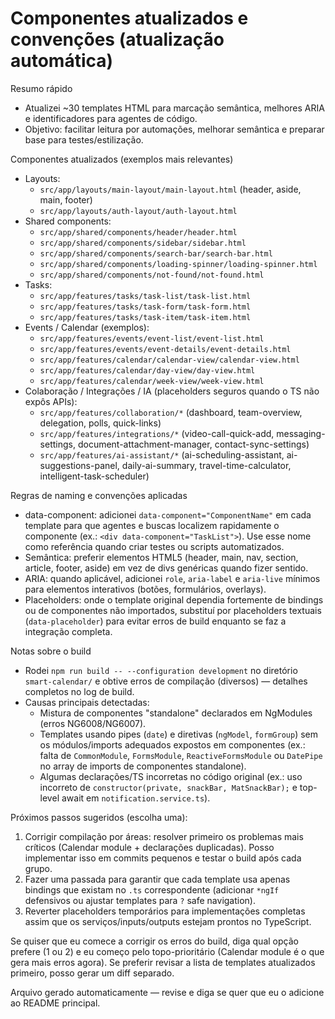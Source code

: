 # Componentes atualizados e convenções (atualização automática)

Resumo rápido
- Atualizei ~30 templates HTML para marcação semântica, melhores ARIA e identificadores para agentes de código.
- Objetivo: facilitar leitura por automações, melhorar semântica e preparar base para testes/estilização.

Componentes atualizados (exemplos mais relevantes)
- Layouts:
  - `src/app/layouts/main-layout/main-layout.html` (header, aside, main, footer)
  - `src/app/layouts/auth-layout/auth-layout.html`
- Shared components:
  - `src/app/shared/components/header/header.html`
  - `src/app/shared/components/sidebar/sidebar.html`
  - `src/app/shared/components/search-bar/search-bar.html`
  - `src/app/shared/components/loading-spinner/loading-spinner.html`
  - `src/app/shared/components/not-found/not-found.html`
- Tasks:
  - `src/app/features/tasks/task-list/task-list.html`
  - `src/app/features/tasks/task-form/task-form.html`
  - `src/app/features/tasks/task-item/task-item.html`
- Events / Calendar (exemplos):
  - `src/app/features/events/event-list/event-list.html`
  - `src/app/features/events/event-details/event-details.html`
  - `src/app/features/calendar/calendar-view/calendar-view.html`
  - `src/app/features/calendar/day-view/day-view.html`
  - `src/app/features/calendar/week-view/week-view.html`
- Colaboração / Integrações / IA (placeholders seguros quando o TS não expôs APIs):
  - `src/app/features/collaboration/*` (dashboard, team-overview, delegation, polls, quick-links)
  - `src/app/features/integrations/*` (video-call-quick-add, messaging-settings, document-attachment-manager, contact-sync-settings)
  - `src/app/features/ai-assistant/*` (ai-scheduling-assistant, ai-suggestions-panel, daily-ai-summary, travel-time-calculator, intelligent-task-scheduler)

Regras de naming e convenções aplicadas
- data-component: adicionei `data-component="ComponentName"` em cada template para que agentes e buscas localizem rapidamente o componente (ex.: `<div data-component="TaskList">`). Use esse nome como referência quando criar testes ou scripts automatizados.
- Semântica: preferir elementos HTML5 (header, main, nav, section, article, footer, aside) em vez de divs genéricas quando fizer sentido.
- ARIA: quando aplicável, adicionei `role`, `aria-label` e `aria-live` mínimos para elementos interativos (botões, formulários, overlays).
- Placeholders: onde o template original dependia fortemente de bindings ou de componentes não importados, substituí por placeholders textuais (`data-placeholder`) para evitar erros de build enquanto se faz a integração completa.

Notas sobre o build
- Rodei `npm run build -- --configuration development` no diretório `smart-calendar/` e obtive erros de compilação (diversos) — detalhes completos no log de build.
- Causas principais detectadas:
  - Mistura de componentes "standalone" declarados em NgModules (erros NG6008/NG6007).
  - Templates usando pipes (`date`) e diretivas (`ngModel`, `formGroup`) sem os módulos/imports adequados expostos em componentes (ex.: falta de `CommonModule`, `FormsModule`, `ReactiveFormsModule` ou `DatePipe` no array de imports de componentes standalone).
  - Algumas declarações/TS incorretas no código original (ex.: uso incorreto de `constructor(private, snackBar, MatSnackBar);` e top-level await em `notification.service.ts`).

Próximos passos sugeridos (escolha uma):
1. Corrigir compilação por áreas: resolver primeiro os problemas mais críticos (Calendar module + declarações duplicadas). Posso implementar isso em commits pequenos e testar o build após cada grupo.
2. Fazer uma passada para garantir que cada template usa apenas bindings que existam no `.ts` correspondente (adicionar `*ngIf` defensivos ou ajustar templates para `?` safe navigation).
3. Reverter placeholders temporários para implementações completas assim que os serviços/inputs/outputs estejam prontos no TypeScript.

Se quiser que eu comece a corrigir os erros do build, diga qual opção prefere (1 ou 2) e eu começo pelo topo-prioritário (Calendar module é o que gera mais erros agora). Se preferir revisar a lista de templates atualizados primeiro, posso gerar um diff separado.

Arquivo gerado automaticamente — revise e diga se quer que eu o adicione ao README principal.
